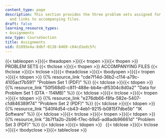 ```yaml
---
content_type: page
description: This section provides the three problem sets assigned for the course
  and links to accompanying files.
draft: false
learning_resource_types:
- Assignments
ocw_type: CourseSection
title: Assignments
uid: 01895e4a-8dbf-0138-8469-c84cd1edc5fc
---
```

{{< tableopen >}}{{< theadopen >}}{{< tropen >}}{{< thopen >}}
PROBLEM SETS
{{< thclose >}}{{< thopen >}}
ACCOMPANYING FILES
{{< thclose >}}{{< trclose >}}{{< theadclose >}}{{< tbodyopen >}}{{< tropen >}}{{< tdopen >}}
{{% resource_link "cde7f14d-36b2-c114-a79c-4105acf7b591" "Problem Set 1 (PDF)" %}}
{{< tdclose >}}{{< tdopen >}}
{{% resource_link "50f568d0-c811-488e-bb4e-df5304c8d0a2" "Data for Problem Set 1 (DTA - 114MB)" %}}
{{< tdclose >}}{{< trclose >}}{{< tropen >}}{{< tdopen >}}
{{% resource_link "e276db66-f8fa-582e-5407-c1d846389f74" "Problem Set 2 (PDF)" %}}
{{< tdclose >}}{{< tdopen >}}
{{% resource_link "540f4d54-cb43-4eb1-9215-b0815f7dbe5b" "IK Software" %}}
{{< tdclose >}}{{< trclose >}}{{< tropen >}}{{< tdopen >}}
{{% resource_link "3b7f1a2b-2b96-f7ec-b9a5-ad8adb96661d" "Problem Set 3 (PDF)" %}}
{{< tdclose >}}{{< tdopen >}}
 
{{< tdclose >}}{{< trclose >}}{{< tbodyclose >}}{{< tableclose >}}